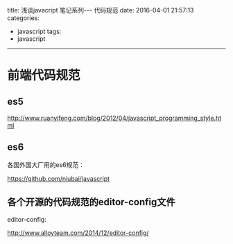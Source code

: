 title: 浅谈javacript 笔记系列--- 代码规范
date: 2016-04-01 21:57:13
categories:
  - javascript
tags:
  - javascript
---

# 前端代码规范

## es5
http://www.ruanyifeng.com/blog/2012/04/javascript_programming_style.html

## es6
各国外国大厂用的es6规范：

https://github.com/niubai/javascript

## 各个开源的代码规范的editor-config文件
editor-config:

http://www.alloyteam.com/2014/12/editor-config/
